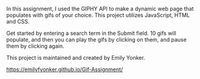 In this assignment, I used the GIPHY API to make a dynamic web page that populates with gifs of your choice. This project utilizes JavaScript, HTML and CSS.

Get started by entering a search term in the Submit field. 10 gifs will populate, and then you can play the gifs by clicking on them, and pause them by clicking again.


This project is maintained and created by Emily Yonker.

https://emilyfyonker.github.io/Gif-Assignment/


